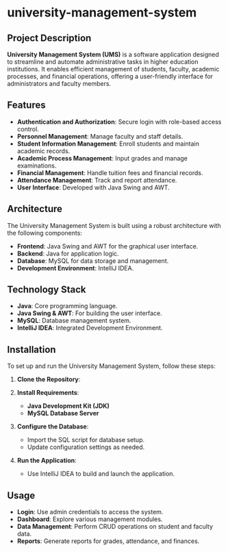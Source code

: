 # university-management-system

## Project Description

**University Management System (UMS)** is a software application designed to streamline and automate administrative tasks in higher education institutions. It enables efficient management of students, faculty, academic processes, and financial operations, offering a user-friendly interface for administrators and faculty members.

## Features

- **Authentication and Authorization**: Secure login with role-based access control.
- **Personnel Management**: Manage faculty and staff details.
- **Student Information Management**: Enroll students and maintain academic records.
- **Academic Process Management**: Input grades and manage examinations.
- **Financial Management**: Handle tuition fees and financial records.
- **Attendance Management**: Track and report attendance.
- **User Interface**: Developed with Java Swing and AWT.

## Architecture

The University Management System is built using a robust architecture with the following components:

- **Frontend**: Java Swing and AWT for the graphical user interface.
- **Backend**: Java for application logic.
- **Database**: MySQL for data storage and management.
- **Development Environment**: IntelliJ IDEA.

## Technology Stack

- **Java**: Core programming language.
- **Java Swing & AWT**: For building the user interface.
- **MySQL**: Database management system.
- **IntelliJ IDEA**: Integrated Development Environment.

## Installation

To set up and run the University Management System, follow these steps:

1. **Clone the Repository**:

2. **Install Requirements**:
   - **Java Development Kit (JDK)**
   - **MySQL Database Server**

3. **Configure the Database**:
   - Import the SQL script for database setup.
   - Update configuration settings as needed.

4. **Run the Application**:
   - Use IntelliJ IDEA to build and launch the application.

## Usage

- **Login**: Use admin credentials to access the system.
- **Dashboard**: Explore various management modules.
- **Data Management**: Perform CRUD operations on student and faculty data.
- **Reports**: Generate reports for grades, attendance, and finances.

